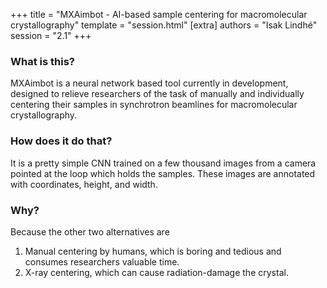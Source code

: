 +++
title = "MXAimbot - AI-based sample centering for macromolecular crystallography"
template = "session.html"
[extra]
authors = "Isak Lindhé"
session = "2.1"
+++

### What is this?

MXAimbot is a neural network based tool currently in development, designed to
relieve researchers of the task of manually and individually centering their
samples in synchrotron beamlines for macromolecular crystallography.


### How does it do that?

It is a pretty simple CNN trained on a few thousand images from a camera
pointed at the loop which holds the samples. These images are annotated with
coordinates, height, and width.


### Why?

Because the other two alternatives are

1. Manual centering by humans, which is boring and tedious and consumes researchers valuable time.
2. X-ray centering, which can cause radiation-damage the crystal.

